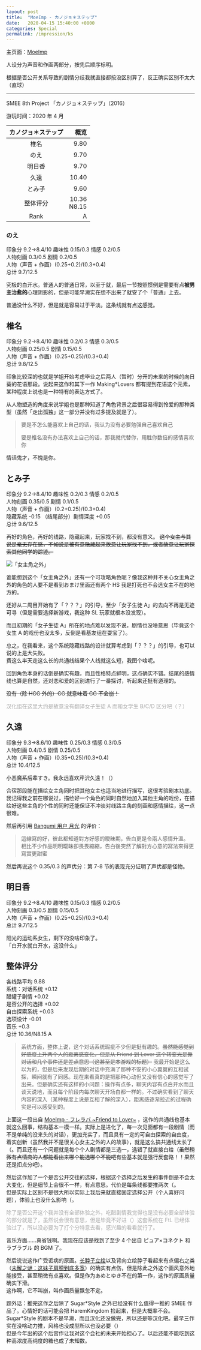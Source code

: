```yaml
---
layout: post
title:  "MoeImp - カノジョ＊ステップ"
date:   2020-04-15 15:40:00 +0800
categories: Special
permalink: /impression/ks
---
```


主页面：[MoeImp](http://yoro.xyz/impression)

人设分为声音和作画两部分，按先后顺序标明。

根据是否公开关系导致的剧情分歧我就直接都按没区别算了，反正确实区别不太大（直球）

---

SMEE 8th Project 「カノジョ＊ステップ」（2016）

游玩时间：2020 年 4 月

| カノジョ＊ステップ | 概览 |
| :----: | ----: |
| 椎名 |9.80|
| のえ |9.70|
| 明日香 |9.70|
| 久遠 |10.40|
| とみ子 |9.60|
| 整体评分 |10.36<br />N8.15|
| Rank |A|

### のえ

印象分 9.2→8.4/10 趣味性 0.15/0.3 情感 0.2/0.5  
人物刻画 0.3/0.5 剧情 0.2/0.5  
人物（声音 + 作画）(0.25+0.2)/(0.3+0.4)  
总计 9.7/12.5

究极的白开水。普通人的普通日常，以至于就，最后一节按照惯例是需要有点**被男主治愈的**心理阴影的，但是可能早濑实在想不出来了就安了个「普通」上去。

普通没什么不好，但是就是容易过于平淡。这条线就有点这感觉。

## 椎名

印象分 9.2→8.4/10 趣味性 0.2/0.3 情感 0.3/0.5  
人物刻画 0.25/0.5 剧情 0.15/0.5  
人物（声音 + 作画）(0.25+0.25)/(0.3+0.4)  
总计 9.8/12.5

印象比较深的也就是学姐开始考虑毕业之后两人（暂时）分开的未来的时候的向日葵的花语那段。说起来这作和其下一作 Making\*Lovers 都有提到花语这个元素，某种程度上说也是一种特有的表达方式了。

从人物塑造的角度来说学姐也是那种知道了角色背景之后很容易得到怜爱的那种类型（虽然「走出孤独」这一部分并没有过多提及就是了）。

> 要是不怎么能喜欢上自己的话，我认为没有必要勉强自己喜欢自己
> 
> 要是椎名没有办法喜欢上自己的话，那我就代替你，用胜你数倍的感情喜欢你

情话鬼才，不愧是你。

## とみ子

印象分 9.2→8.4/10 趣味性 0.2/0.3 情感 0.2/0.5  
人物刻画 0.35/0.5 剧情 0.1/0.5  
人物（声音 + 作画）(0.2+0.25)/(0.3+0.4)  
隐藏系统 -0.15 （结尾部分）剧情深度 +0.05  
总计 9.6/12.5

再好的角色，再好的线路，隐藏起来，玩家找不到，都没有意义。  ~~这个女主与其说是毫无存在感，不如说是被有意隐藏起来故意让玩家找不到，或者故意让玩家探索其他同学的踪迹。~~

![「女主角之外」](http://yoro.xyz/ks-tomiko-discovery.png)

谁能想到这个「女主角之外」还有一个可攻略角色呢？像我这种并不关心女主角之外的角色的人要不是看到おまけ里面还有两个 HS 我是打死也不会选女主不在的地方的。

还好从二周目开始有了「？？？」的引导，至少「女子生徒 A」的去向不再是无迹可寻（但是需要选择新游戏，我这种 SL 玩家就根本没发现）。

而且初期的「女子生徒 A」所在的地点难以发现不说，剧情也没啥意思（毕竟这个女生 A 的戏份也没太多，反倒是看基友组在耍宝了）。

总之，在我看来，这个系统隐藏线路的设计就算考虑到「？？？」的引导，也可以说的上是大失败。  
费这么半天走这么长的共通线结果个人线就这么短，我图个啥呢。

回到角色本身的话倒是确实有趣，而且性格特点鲜明，这点确实不错。结尾的感情线也算是自然，还对恋和爱的区别进行了一番探讨，听起来还挺有道理的。

~~没有（除 HCG 外的）CG 就意味着 CG 不会崩！~~

<p style="color: #AAAAAA">汉化组在这里大约是故意没有翻译女子生徒 A 而和女学生 B/C/D 区分吧（？）</p>

## 久遠

印象分 9.3→8.6/10 趣味性 0.25/0.3 情感 0.3/0.5  
人物刻画 0.4/0.5 剧情 0.25/0.5  
人物（声音 + 作画）(0.35+0.25)/(0.3+0.4)  
总计 10.4/12.5

小恶魔系后辈すき。我永远喜欢芹沢久遠！（）

合宿那段能在描绘女主角同时把其他女主也适当地进行描写，这很考验剧本功底。我记得我之前在哪说过，描绘好一个角色的同时自然地加入其他主角的戏份，在描绘好这些主角的个性的同时还能保证不冲淡对线路主角的刻画和感情描绘，这一点很难。

然后再引用 [Bangumi 用户 月光](http://bgm.tv/user/446369) 的评价：

> 這線寫的好，彼此都知道對方好感的曖昧期，告白更是令兩人感情升溫。  
> 相比不少作品明明曖昧卻畏畏縮縮，告白後突然了解對方心意的寫法來得更寫實更甜蜜

然后再说这个 0.35/0.3 的声优分：第 7-8 节的表现充分证明了声优都是怪物。

## 明日香

印象分 9.2→8.4/10 趣味性 0.15/0.3 情感 0.2/0.5  
人物刻画 0.3/0.5 剧情 0.15/0.5  
人物（声音 + 作画）(0.25+0.25)/(0.3+0.4)  
总计 9.7/12.5

阳光的运动系女生，剩下的没啥印象了。  
「白开水就白开水，这没什么」

## 整体评分

各线路平均 9.88  
系统：对话系统 +0.12  
醋罐子剧情 +0.02  
是否公开的选择 +0.02  
自由探索系统 +0.03  
选项设计 -0.01  
音乐 +0.3  
总计 10.36/N8.15 A

> 系统方面，整体上说，这个对话系统瑕疵不少但是挺有趣的。~~虽然能感觉到好感度上升两个人的距离感变化，但是从 Friend 到 Lover 这个转变光是靠对话和几个事件还是差点意思（这甚至是本游戏的标题）~~ 我最开始是这么以为的，但是后来发现后期的对话中充满了那种不安的小心翼翼的互相试探，瞬间就有了同感。现在来看真的是把那种心动但又没有信心的感觉写了出来。但是确实还有这样的小问题：操作有点多，聊天内容有点白开水而且谈天说地，而且每个阶段内每次聊天开场白都一样的。不过确实看到了聊天内容的深入（某种程度上说是互相了解的深入），距离感逐渐拉近的过程确实是可以感受到的。

上面这一段出自 [MoeImp - フレラバ ~Friend to Lover~](http://yoro.xyz/impression/ftl) ，这作的共通线也基本就这么回事，结构基本一模一样。实际上是进化了，每一次见面都有一段剧情（而不是单纯的没来头的对话），更加充实了，而且具有一定的可自由探索的自由度，着实创新（虽然我并不是很关心女主之外的人的故事），就是这么搞共通线太长了（。而且还有一个问题就是每个个人剧情都是三选一，选错了就直接白给（~~虽然稍微有点情商的人都能看出来哪个能选哪个不能吧~~有些基本就是强行反套路！！果然还是扣点分吧）。

然后这作加了一个是否公开交往的选择，根据这个选择之后发生的事件倒是不会太大变化，但是细节上会很不一样，有点意思。代价是每条线都要推两次（。  
但是实际上区别不是很大所以实际上我后来就直接固定选择公开（个人喜好问题），体验上也没什么影响（。

<p style="color: #AAAAAA">除了是否公开这个我并没有全部体验之外，吃醋剧情我觉得也是没有必要全部体验的部分就是了，虽然说会很有意思，但是毕竟不好进（）这套系统在 FtL 已经体验过了，所以没必要为了打个分特意去看，感兴趣的看看就行了。</p>

音乐方面……真省钱啊。我现在应该是找到了至少 4 个出自 ピュア×コネクト 和 ラブラブル 的 BGM 了。

然后说说这作广受诟病的原画。[长脖子立绘](https://t.bilibili.com/377760464092208048?tab=2)以及背向立绘脖子看起来有点偏右之类（[未解之谜：这妹子肩膀到底多宽](http://yoro.xyz/ks-noe.png)）的确实有点伤，但是除此之外这个画风意外地能接受，甚至稍微有点喜欢。但是作为あめとゆき不在的第一作，这作的原画质量确实下滑。  
这作啊，它不叫崩，叫作画质量飘忽不定。

题外话：推完这作之后除了 Sugar\*Style 之外已经没有什么值得一推的 SMEE 作品了。心情好的话可能会把 HaremKingdom 捡起来，但是大概率不会。Sugar\*Style 的剧本不是早濑，而且汉化还没做完，所以还是等汉化吧。最早三作实在没啥动力推，风格也没成型所以也没必要（）  
但是今年出的这个后宫作让我对这个会社的未来开始担心了。以后还能不能吃到这种高浓度高纯度的糖也成了未知数。
